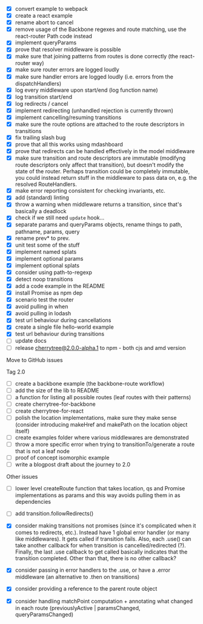 - [x] convert example to webpack
- [x] create a react example
- [x] rename abort to cancel
- [x] remove usage of the Backbone regexes and route matching, use the react-router Path code instead
- [x] implement queryParams
- [x] prove that resolver middleware is possible
- [x] make sure that joining patterns from routes is done correctly (the react-router way)
- [x] make sure router errors are logged loudly
- [x] make sure handler errors are logged loudly (i.e. errors from the dispatchHandlers)
- [x] log every middleware upon start/end (log function name)
- [x] log transition start/end
- [x] log redirects / cancel
- [x] implement redirecting (unhandled rejection is currently thrown)
- [x] implement cancelling/resuming transitions
- [x] make sure the route options are attached to the route descriptors in transitions
- [x] fix trailing slash bug
- [x] prove that all this works using mdashboard
- [x] prove that redirects can be handled effectively in the model middleware
- [x] make sure transition and route descriptors are immutable (modifyng route descriptors only affect that transition), but doesn't modify the state of the router. Perhaps transition could be completely immutable, you could instead return stuff in the middleware to pass data on, e.g. the resolved RouteHandlers.
- [x] make error reporting consistent for checking invariants, etc.
- [x] add (standard) linting
- [x] throw a warning when middleware returns a transition, since that's basically a deadlock
- [x] check if we still need `update` hook...
- [x] separate params and queryParams objects, rename things to path, pathname, params, query
- [x] rename prev* to prev.
- [x] unit test some of the stuff
- [x] implement named splats
- [x] implement optional params
- [x] implement optional splats
- [x] consider using path-to-regexp
- [x] detect noop transitions
- [x] add a code example in the README
- [x] install Promise as npm dep
- [x] scenario test the router
- [x] avoid pulling in when
- [x] avoid pulling in lodash
- [x] test url behaviour during cancellations
- [x] create a single file hello-world example
- [x] test url behaviour during transitions
- [ ] update docs
- [ ] release cherrytree@2.0.0-alpha.1 to npm - both cjs and amd version

Move to GitHub issues

Tag 2.0

- [ ] create a backbone example (the backbone-route workflow)
- [ ] add the size of the lib to README
- [ ] a function for listing all possible routes (leaf routes with their patterns)
- [ ] create cherrytree-for-backbone
- [ ] create cherrytree-for-react
- [ ] polish the location implementations, make sure they make sense (consider introducing makeHref and makePath on the location object itself)
- [ ] create examples folder where various middlewares are demonstrated
- [ ] throw a more specific error when trying to transitionTo/generate a route that is not a leaf node
- [ ] proof of concept isomorphic example
- [ ] write a blogpost draft about the journey to 2.0

Other issues

- [ ] lower level createRoute function that takes location, qs and Promise implementations as params and this way avoids pulling them in as dependencies
- [ ] add transition.followRedirects()

- [x] consider making transitions not promises (since it's complicated when it comes to redirects, etc.). Instead have 1 global error handler (or many like middlewares). It gets called if transition fails. Also, each .use() can take another callback for when transition is cancelled/redirected (?). Finally, the last .use callback to get called basically indicates that the transition completed. Other than that, there is no other callback?
- [x] consider passing in error handlers to the .use, or have a .error middleware (an alternative to .then on transitions)
- [x] consider providing a reference to the parent route object
- [x] consider handling matchPoint computation + annotating what changed in each route (previouslyActive | paramsChanged, queryParamsChanged)